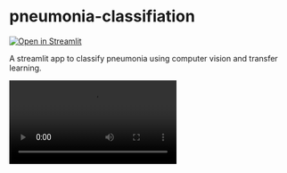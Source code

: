 # pneumonia-classifiation

 [![Open in Streamlit](https://static.streamlit.io/badges/streamlit_badge_black_white.svg)](https://share.streamlit.io/pau-lo/pneumonia-classification-app/main/app.py)

A streamlit app to classify pneumonia using computer vision and transfer learning.


![Alt](https://github.com/pau-lo/pneumonia-classification-app/blob/main/web-video/pneumonia-classification-streamlit-app.webm)

